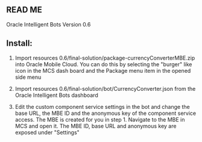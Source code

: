 READ ME
--------

Oracle Intelligent Bots Version 0.6

Install:
--------

1. Import resources 0.6/final-solution/package-currencyConverterMBE.zip into Oracle Mobile Cloud. 
   You can do this by selecting the "burger" like icon in the MCS dash board and the Package
   menu item in the opened side menu

2. Import resources 0.6/final-solution/bot/CurrencyConverter.json from the Oracle Intelligent Bots dashboard

3. Edit the custom component service settings in the bot and change the base URL, the MBE ID and the
   anonymous key of the component service access. The MBE is created for you in step 1. Navigate to the
   MBE in MCS and open it. The MBE ID, base URL and anonymous key are exposed under "Settings"
